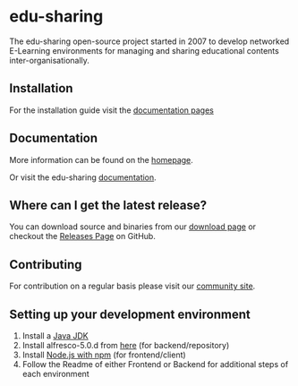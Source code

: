 # edu-sharing
The edu-sharing open-source project started in 2007 to develop networked E-Learning environments for managing and sharing educational contents inter-organisationally.

Installation
------------
For the installation guide visit the [documentation pages](http://docs.edu-sharing.com/confluence/edp/de/installation-en)

Documentation
-------------
More information can be found on the [homepage](http://www.edu-sharing.com).

Or visit the edu-sharing [documentation](http://docs.edu-sharing.com/confluence/edp).

Where can I get the latest release?
-----------------------------------
You can download source and binaries from our [download page](http://edu-sharing.com/downloads/?lang=en) or checkout the [Releases Page](https://github.com/edu-sharing/Edu-Sharing/releases) on GitHub.

Contributing
------------
For contribution on a regular basis please visit our [community site](http://edu-sharing-network.org/?lang=en).

Setting up your development environment
---------------------------------------
1. Install a [Java JDK](http://www.oracle.com/technetwork/java/javase/downloads/jdk8-downloads-2133151.html)
2. Install alfresco-5.0.d from [here](https://community.alfresco.com/docs/DOC-6266-community-file-list-50d#w_completeinstallation) (for backend/repository)
3. Install [Node.js with npm](https://docs.npmjs.com/getting-started/installing-node) (for frontend/client)
4. Follow the Readme of either Frontend or Backend for additional steps of each environment
